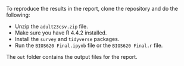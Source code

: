 
To reproduce the results in the report, clone the repository and do the following:

- Unzip the `adult23csv.zip` file.
- Make sure you have R 4.4.2 installed.
- Install the `survey` and `tidyverse` packages.
- Run the `BIOS620 Final.ipynb` file or the `BIOS620 Final.r` file.

The `out` folder contains the output files for the report.